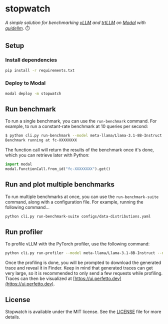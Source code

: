 # stopwatch

_A simple solution for benchmarking [vLLM](https://docs.vllm.ai/en/latest/) and [trtLLM](https://github.com/NVIDIA/TensorRT-LLM) on [Modal](https://modal.com/) with [guidellm](https://github.com/neuralmagic/guidellm)._ ⏱️

## Setup

### Install dependencies

```bash
pip install -r requirements.txt
```

### Deploy to Modal

```bash
modal deploy -m stopwatch
```

## Run benchmark

To run a single benchmark, you can use the `run-benchmark` command.
For example, to run a constant-rate benchmark at 10 queries per second:

```bash
$ python cli.py run-benchmark --model meta-llama/Llama-3.1-8B-Instruct --rate 10
Benchmark running at fc-XXXXXXXX
```

The function call will return the results of the benchmark once it's done, which you can retrieve later with Python:

```python
import modal
modal.FunctionCall.from_id("fc-XXXXXXXX").get()
```

## Run and plot multiple benchmarks

To run multiple benchmarks at once, you can use the `run-benchmark-suite` command, along with a configuration file. For example, running the following command...

```bash
python cli.py run-benchmark-suite configs/data-distributions.yaml
```

## Run profiler

To profile vLLM with the PyTorch profiler, use the following command:

```bash
python cli.py run-profiler --model meta-llama/Llama-3.1-8B-Instruct --num-requests 10
```

Once the profiling is done, you will be prompted to download the generated trace and reveal it in Finder.
Keep in mind that generated traces can get very large, so it is recommended to only send a few requests while profiling.
Traces can then be visualized at [https://ui.perfetto.dev](https://ui.perfetto.dev).

## License

Stopwatch is available under the MIT license. See the [LICENSE](/LICENSE.md) file for more details.
